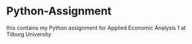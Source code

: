 # Python-Assignment
this contains my Python assignment for Applied Economic Analysis 1 at Tilburg University 
